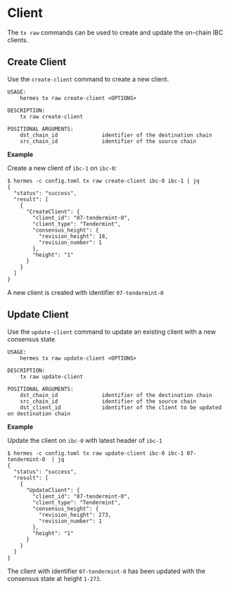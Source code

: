 # Client
The `tx raw` commands can be used to create and update the on-chain IBC clients.

## Create Client
Use the `create-client` command to create a new client.

```shell
USAGE:
    hermes tx raw create-client <OPTIONS>

DESCRIPTION:
    tx raw create-client

POSITIONAL ARGUMENTS:
    dst_chain_id              identifier of the destination chain
    src_chain_id              identifier of the source chain

```

__Example__

Create a new client of `ibc-1` on `ibc-0`:

```shell
$ hermes -c config.toml tx raw create-client ibc-0 ibc-1 | jq
{
  "status": "success",
  "result": [
    {
      "CreateClient": {
        "client_id": "07-tendermint-0",
        "client_type": "Tendermint",
        "consensus_height": {
          "revision_height": 18,
          "revision_number": 1
        },
        "height": "1"
      }
    }
  ]
}
```

A new client is created with identifier `07-tendermint-0`

## Update Client
Use the `update-client` command to update an existing client with a new consensus state.

```shell
USAGE:
    hermes tx raw update-client <OPTIONS>

DESCRIPTION:
    tx raw update-client

POSITIONAL ARGUMENTS:
    dst_chain_id              identifier of the destination chain
    src_chain_id              identifier of the source chain
    dst_client_id             identifier of the client to be updated on destination chain
```

__Example__

Update the client on `ibc-0` with latest header of `ibc-1`

```shell
$ hermes -c config.toml tx raw update-client ibc-0 ibc-1 07-tendermint-0  | jq
{
  "status": "success",
  "result": [
    {
      "UpdateClient": {
        "client_id": "07-tendermint-0",
        "client_type": "Tendermint",
        "consensus_height": {
          "revision_height": 273,
          "revision_number": 1
        },
        "height": "1"
      }
    }
  ]
}
```

The client with identifier `07-tendermint-0` has been updated with the consensus state at height `1-273`.